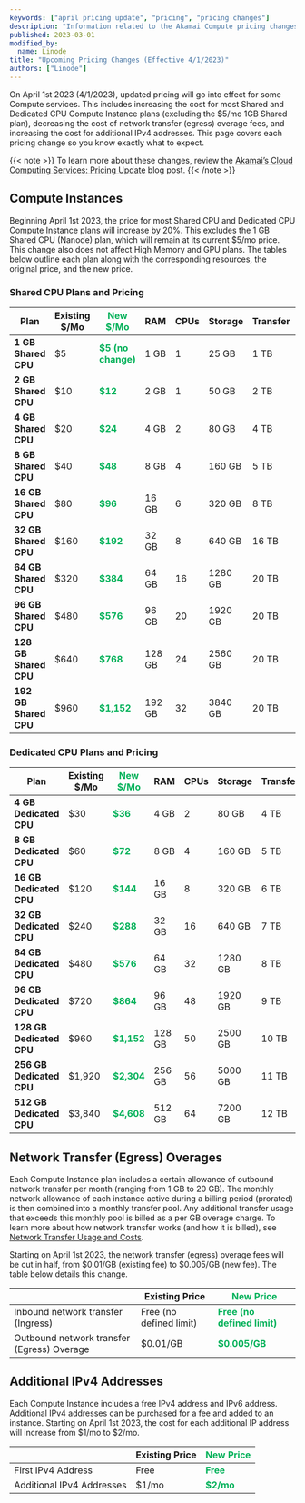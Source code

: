 ```yaml
---
keywords: ["april pricing update", "pricing", "pricing changes"]
description: "Information related to the Akamai Compute pricing changes effective April 1st, 2023"
published: 2023-03-01
modified_by:
  name: Linode
title: "Upcoming Pricing Changes (Effective 4/1/2023)"
authors: ["Linode"]
---
```


On April 1st 2023 (4/1/2023), updated pricing will go into effect for some Compute services. This includes increasing the cost for most Shared and Dedicated CPU Compute Instance plans (excluding the $5/mo 1GB Shared plan), decreasing the cost of network transfer (egress) overage fees, and increasing the cost for additional IPv4 addresses. This page covers each pricing change so you know exactly what to expect.

{{< note >}}
To learn more about these changes, review the [Akamai’s Cloud Computing Services: Pricing Update](https://www.linode.com/blog/linode/akamai_cloud_computing_price_update/) blog post.
{{< /note >}}

## Compute Instances

Beginning April 1st 2023, the price for most Shared CPU and Dedicated CPU Compute Instance plans will increase by 20%. This excludes the 1 GB Shared CPU (Nanode) plan, which will remain at its current $5/mo price. This change also does not affect High Memory and GPU plans. The tables below outline each plan along with the corresponding resources, the original price, and the new price.

### Shared CPU Plans and Pricing

| Plan | Existing<br>$/Mo | <span style="color:#02b159">New<br>$/Mo</span> | RAM | CPUs | Storage | Transfer | Network In/Out |
| --- | --- | --- | --- | --- | --- | --- | --- |
| **1 GB Shared CPU** | $5 | **<span style="color:#02b159">$5 (no change)</span>** | 1 GB | 1 | 25 GB | 1 TB | 40/1 Gbps |
| **2 GB Shared CPU** | $10 | **<span style="color:#02b159">$12</span>** | 2 GB | 1 | 50 GB | 2 TB | 40/2 Gbps |
| **4 GB Shared CPU** | $20 | **<span style="color:#02b159">$24</span>**  | 4 GB | 2 | 80 GB | 4 TB | 40/4 Gbps |
| **8 GB Shared CPU** | $40 | **<span style="color:#02b159">$48</span>** | 8 GB | 4 | 160 GB | 5 TB | 40/5 Gbps |
| **16 GB Shared CPU** | $80 | **<span style="color:#02b159">$96</span>** | 16 GB | 6 | 320 GB | 8 TB | 40/6 Gbps |
| **32 GB Shared CPU** | $160 | **<span style="color:#02b159">$192</span>** | 32 GB | 8 | 640 GB | 16 TB | 40/7 Gbps |
| **64 GB Shared CPU** | $320| **<span style="color:#02b159">$384</span>** | 64 GB | 16 | 1280 GB | 20 TB | 40/9 Gbps |
| **96 GB Shared CPU** | $480 | **<span style="color:#02b159">$576</span>** | 96 GB | 20 | 1920 GB | 20 TB | 40/10 Gbps |
| **128 GB Shared CPU** | $640 | **<span style="color:#02b159">$768</span>** | 128 GB | 24 | 2560 GB | 20 TB | 40/11 Gbps |
| **192 GB Shared CPU** | $960 | **<span style="color:#02b159">$1,152</span>** | 192 GB | 32 | 3840 GB | 20 TB | 40/12 Gbps |

### Dedicated CPU Plans and Pricing

| Plan | Existing<br>$/Mo | <span style="color:#02b159">New $/Mo</span> | RAM | CPUs | Storage | Transfer | Network In/Out |
| --- | --- | --- | --- | --- | --- | --- | --- |
| **4 GB Dedicated CPU** | $30 | **<span style="color:#02b159">$36</span>** | 4 GB | 2 |  80 GB  | 4 TB | 40/4 Gbps |
| **8 GB Dedicated CPU** | $60 | **<span style="color:#02b159">$72</span>** | 8 GB | 4 | 160 GB  | 5 TB | 40/5 Gbps |
| **16 GB Dedicated CPU** | $120 | **<span style="color:#02b159">$144</span>** | 16 GB | 8 | 320 GB  | 6 TB | 40/6 Gbps |
| **32 GB Dedicated CPU** | $240 | **<span style="color:#02b159">$288</span>** | 32 GB | 16 | 640 GB  | 7 TB | 40/7 Gbps |
| **64 GB Dedicated CPU** | $480 | **<span style="color:#02b159">$576</span>** | 64 GB | 32 | 1280 GB | 8 TB | 40/8 Gbps |
| **96 GB Dedicated CPU** | $720 | **<span style="color:#02b159">$864</span>** | 96 GB | 48 | 1920 GB | 9 TB | 40/9 Gbps |
| **128 GB Dedicated CPU** | $960 | **<span style="color:#02b159">$1,152</span>** | 128 GB | 50 | 2500 GB | 10 TB | 40/10 Gbps |
| **256 GB Dedicated CPU** | $1,920 | **<span style="color:#02b159">$2,304</span>** | 256 GB | 56 | 5000 GB | 11 TB | 40/11 Gbps |
| **512 GB Dedicated CPU** | $3,840 | **<span style="color:#02b159">$4,608</span>** | 512 GB | 64 | 7200 GB | 12 TB | 40/12 Gbps |

## Network Transfer (Egress) Overages

Each Compute Instance plan includes a certain allowance of outbound network transfer per month (ranging from 1 GB to 20 GB). The monthly network allowance of each instance active during a billing period (prorated) is then combined into a monthly transfer pool. Any additional transfer usage that exceeds this monthly pool is billed as a per GB overage charge. To learn more about how network transfer works (and how it is billed), see [Network Transfer Usage and Costs](/docs/products/platform/get-started/guides/network-transfer/).

Starting on April 1st 2023, the network transfer (egress) overage fees will be cut in half, from $0.01/GB (existing fee) to $0.005/GB (new fee). The table below details this change.

| | Existing Price | <span style="color:#02b159">New Price</span> |
| -- | -- | -- |
| Inbound network transfer (Ingress) | Free (no defined limit) | **<span style="color:#02b159">Free (no defined limit)</span>** |
| Outbound network transfer (Egress) Overage | $0.01/GB | **<span style="color:#02b159">$0.005/GB</span>** |

## Additional IPv4 Addresses

Each Compute Instance includes a free IPv4 address and IPv6 address. Additional IPv4 addresses can be purchased for a fee and added to an instance. Starting on April 1st 2023, the cost for each additional IP address will increase from $1/mo to $2/mo.


| | Existing Price | <span style="color:#02b159">New Price</span> |
| -- | -- | -- |
| First IPv4 Address | Free | **<span style="color:#02b159">Free</span>** |
| Additional IPv4 Addresses | $1/mo | **<span style="color:#02b159">$2/mo</span>** |

